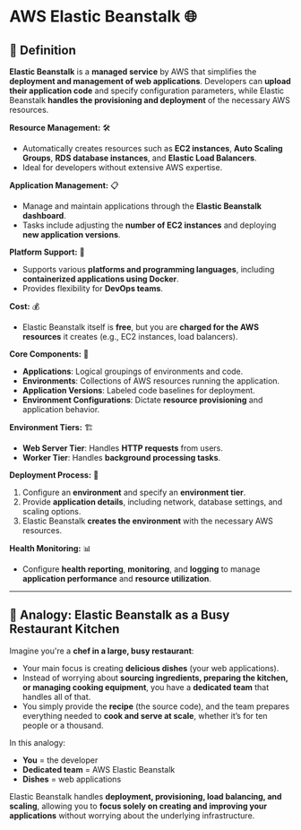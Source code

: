 # AWS Elastic Beanstalk 🌐

## 🧩 Definition
**Elastic Beanstalk** is a **managed service** by AWS that simplifies the **deployment and management of web applications**. Developers can **upload their application code** and specify configuration parameters, while Elastic Beanstalk **handles the provisioning and deployment** of the necessary AWS resources.

**Resource Management:** 🛠️  
- Automatically creates resources such as **EC2 instances**, **Auto Scaling Groups**, **RDS database instances**, and **Elastic Load Balancers**.  
- Ideal for developers without extensive AWS expertise.  

**Application Management:** 📋  
- Manage and maintain applications through the **Elastic Beanstalk dashboard**.  
- Tasks include adjusting the **number of EC2 instances** and deploying **new application versions**.  

**Platform Support:** 🐳  
- Supports various **platforms and programming languages**, including **containerized applications using Docker**.  
- Provides flexibility for **DevOps teams**.  

**Cost:** 💰  
- Elastic Beanstalk itself is **free**, but you are **charged for the AWS resources** it creates (e.g., EC2 instances, load balancers).  

**Core Components:** 🧩  
- **Applications**: Logical groupings of environments and code.  
- **Environments**: Collections of AWS resources running the application.  
- **Application Versions**: Labeled code baselines for deployment.  
- **Environment Configurations**: Dictate **resource provisioning** and application behavior.  

**Environment Tiers:** 🏗️  
- **Web Server Tier**: Handles **HTTP requests** from users.  
- **Worker Tier**: Handles **background processing tasks**.  

**Deployment Process:** 🚀  
1. Configure an **environment** and specify an **environment tier**.  
2. Provide **application details**, including network, database settings, and scaling options.  
3. Elastic Beanstalk **creates the environment** with the necessary AWS resources.  

**Health Monitoring:** 📊  
- Configure **health reporting**, **monitoring**, and **logging** to manage **application performance** and **resource utilization**.

---

## 🍳 Analogy: Elastic Beanstalk as a Busy Restaurant Kitchen
Imagine you're a **chef in a large, busy restaurant**:  

- Your main focus is creating **delicious dishes** (your web applications).  
- Instead of worrying about **sourcing ingredients, preparing the kitchen, or managing cooking equipment**, you have a **dedicated team** that handles all of that.  
- You simply provide the **recipe** (the source code), and the team prepares everything needed to **cook and serve at scale**, whether it’s for ten people or a thousand.  

In this analogy:  
- **You** = the developer  
- **Dedicated team** = AWS Elastic Beanstalk  
- **Dishes** = web applications  

Elastic Beanstalk handles **deployment, provisioning, load balancing, and scaling**, allowing you to **focus solely on creating and improving your applications** without worrying about the underlying infrastructure.